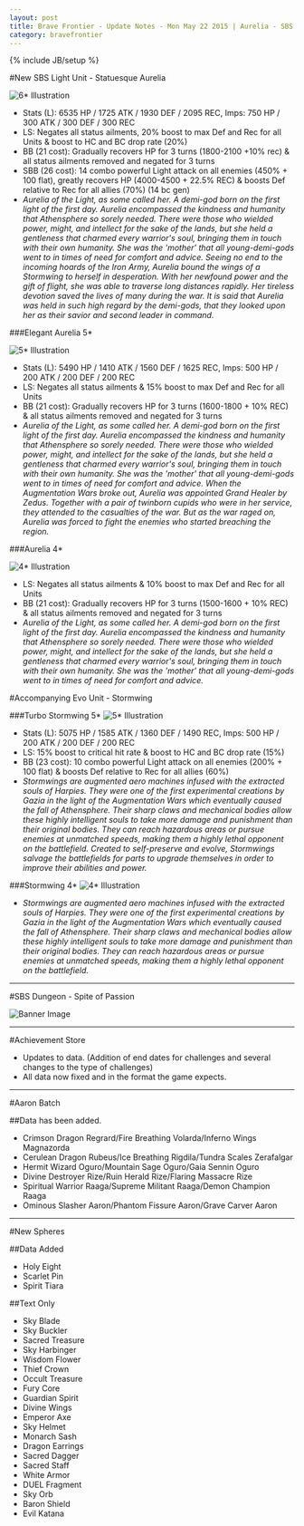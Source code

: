 ```yaml
---
layout: post
title: Brave Frontier - Update Notes - Mon May 22 2015 | Aurelia - SBS Light Unit
category: bravefrontier
---
```


{% include JB/setup %}

#New SBS Light Unit - Statuesque Aurelia

![6* Illustration](http://i.imgur.com/7JcC4Sv.png)

* Stats (L): 6535 HP / 1725 ATK / 1930 DEF / 2095 REC, Imps: 750 HP / 300 ATK / 300 DEF / 300 REC
* LS: Negates all status ailments, 20% boost to max Def and Rec for all Units & boost to HC and BC drop rate (20%)
* BB (21 cost): Gradually recovers HP for 3 turns (1800-2100 +10% rec) & all status ailments removed and negated for 3 turns
* SBB (26 cost): 14 combo powerful Light attack on all enemies (450% + 100 flat), greatly recovers HP (4000-4500 + 22.5% REC) & boosts Def relative to Rec for all allies (70%) (14 bc gen)
* *Aurelia of the Light, as some called her. A demi-god born on the first light of the first day. Aurelia encompassed the kindness and humanity that Athensphere so sorely needed. There were those who wielded power, might, and intellect for the sake of the lands, but she held a gentleness that charmed every warrior's soul, bringing them in touch with their own humanity. She was the 'mother' that all young-demi-gods went to in times of need for comfort and advice. Seeing no end to the incoming hoards of the Iron Army, Aurelia bound the wings of a Stormwing to herself in desperation. With her newfound power and the gift of flight, she was able to traverse long distances rapidly. Her tireless devotion saved the lives of many during the war. It is said that Aurelia was held in such high regard by the demi-gods, that they looked upon her as their savior and second leader in command.*

<!--more-->

###Elegant Aurelia 5*

![5* Illustration](http://i.imgur.com/e4pXxTE.png)

* Stats (L): 5490 HP / 1410 ATK / 1560 DEF / 1625 REC, Imps: 500 HP / 200 ATK / 200 DEF / 200 REC
* LS: Negates all status ailments & 15% boost to max Def and Rec for all Units
* BB (21 cost): Gradually recovers HP for 3 turns (1600-1800 + 10% REC) & all status ailments removed and negated for 3 turns
* *Aurelia of the Light, as some called her. A demi-god born on the first light of the first day. Aurelia encompassed the kindness and humanity that Athensphere so sorely needed. There were those who wielded power, might, and intellect for the sake of the lands, but she held a gentleness that charmed every warrior's soul, bringing them in touch with their own humanity. She was the 'mother' that all young-demi-gods went to in times of need for comfort and advice. When the Augmentation Wars broke out, Aurelia was appointed Grand Healer by Zedus. Together with a pair of twinborn cupids who were in her service, they attended to the casualties of the war. But as the war raged on, Aurelia was forced to fight the enemies who started breaching the region.*

###Aurelia 4*

![4* Illustration](http://i.imgur.com/tVMaCg1.png)

* LS: Negates all status ailments & 10% boost to max Def and Rec for all Units
* BB (21 cost): Gradually recovers HP for 3 turns (1500-1600 + 10% REC) & all status ailments removed and negated for 3 turns
* *Aurelia of the Light, as some called her. A demi-god born on the first light of the first day. Aurelia encompassed the kindness and humanity that Athensphere so sorely needed. There were those who wielded power, might, and intellect for the sake of the lands, but she held a gentleness that charmed every warrior's soul, bringing them in touch with their own humanity. She was the 'mother' that all young-demi-gods went to in times of need for comfort and advice.*

#Accompanying Evo Unit - Stormwing

###Turbo Stormwing 5*
![5* Illustration](http://i.imgur.com/8exFssh.png)

* Stats (L): 5075 HP / 1585 ATK / 1360 DEF / 1490 REC, Imps: 500 HP / 200 ATK / 200 DEF / 200 REC
* LS: 15% boost to critical hit rate & boost to HC and BC drop rate (15%)
* BB (23 cost): 10 combo powerful Light attack on all enemies (200% + 100 flat) & boosts Def relative to Rec for all allies (60%)
* *Stormwings are augmented aero machines infused with the extracted souls of Harpies. They were one of the first experimental creations by Gazia in the light of the Augmentation Wars which eventually caused the fall of Athensphere. Their sharp claws and mechanical bodies allow these highly intelligent souls to take more damage and punishment than their original bodies. They can reach hazardous areas or pursue enemies at unmatched speeds, making them a highly lethal opponent on the battlefield. Created to self-preserve and evolve, Stormwings salvage the battlefields for parts to upgrade themselves in order to improve their abilities and power.*

###Stormwing 4*
![4* Illustration](http://i.imgur.com/fPDoTpO.png)

* *Stormwings are augmented aero machines infused with the extracted souls of Harpies. They were one of the first experimental creations by Gazia in the light of the Augmentation Wars which eventually caused the fall of Athensphere. Their sharp claws and mechanical bodies allow these highly intelligent souls to take more damage and punishment than their original bodies. They can reach hazardous areas or pursue enemies at unmatched speeds, making them a highly lethal opponent on the battlefield.*

----

#SBS Dungeon - Spite of Passion

![Banner Image](http://i.imgur.com/0oIt3DS.png)

---

#Achievement Store

* Updates to data. (Addition of end dates for challenges and several changes to the type of challenges)
* All data now fixed and in the format the game expects.

---

#Aaron Batch

##Data has been added.

* Crimson Dragon Regrard/Fire Breathing Volarda/Inferno Wings Magnazorda
* Cerulean Dragon Rubeus/Ice Breathing Rigdila/Tundra Scales Zerafalgar
* Hermit Wizard Oguro/Mountain Sage Oguro/Gaia Sennin Oguro
* Divine Destroyer Rize/Ruin Herald Rize/Flaring Massacre Rize
* Spiritual Warrior Raaga/Supreme Militant Raaga/Demon Champion Raaga
* Ominous Slasher Aaron/Phantom Fissure Aaron/Grave Carver Aaron

---
#New Spheres

##Data Added

* Holy Eight
* Scarlet Pin
* Spirit Tiara

##Text Only

* Sky Blade
* Sky Buckler
* Sacred Treasure
* Sky Harbinger
* Wisdom Flower
* Thief Crown
* Occult Treasure
* Fury Core
* Guardian Spirit
* Divine Wings
* Emperor Axe
* Sky Helmet
* Monarch Sash
* Dragon Earrings
* Sacred Dagger
* Sacred Staff
* White Armor
* DUEL Fragment
* Sky Orb
* Baron Shield
* Evil Katana